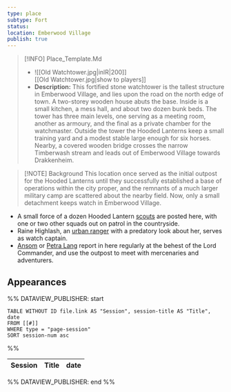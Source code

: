 ```yaml
---
type: place
subtype: Fort
status: 
location: Emberwood Village
publish: true
---
```


>[!INFO] Place_Template.Md
>- ![[Old Watchtower.jpg|inlR|200]]
<br/> [[Old Watchtower.jpg|show to players]]
> - **Description:** This fortified stone watchtower is the tallest structure in Emberwood Village, and lies upon the road on the north edge of town. A two-storey wooden house abuts the base. Inside is a small kitchen, a mess hall, and about two dozen bunk beds. The tower has three main levels, one serving as a meeting room, another as armoury, and the final as a private chamber for the watchmaster. Outside the tower the Hooded Lanterns keep a small training yard and a modest stable large enough for six horses. Nearby, a covered wooden bridge crosses the narrow Timberwash stream and leads out of Emberwood Village towards Drakkenheim.

>[!NOTE] Background
This location once served as the initial outpost for the Hooded Lanterns until they successfully established a base of operations within the city proper, and the remnants of a much larger military camp are scattered about the nearby field. Now, only a small detachment keeps watch in Emberwood Village.

- A small force of a dozen Hooded Lantern [scouts](https://www.dndbeyond.com/monsters/17007-scout) are posted here, with one or two other squads out on patrol in the countryside.
- Raine Highlash, an [urban ranger](https://www.dndbeyond.com/monsters/4086142-urban-ranger) with a predatory look about her, serves as watch captain.
- [Ansom](https://www.dndbeyond.com/monsters/4086142-urban-ranger) or [Petra Lang](https://www.dndbeyond.com/monsters/4086142-urban-ranger) report in here regularly at the behest of the Lord Commander, and use the outpost to meet with mercenaries and adventurers.

## Appearances

%% DATAVIEW_PUBLISHER: start
```dataview
TABLE WITHOUT ID file.link AS "Session", session-title AS "Title", date
FROM [[#]]
WHERE type = "page-session"
SORT session-num asc
```
%%

| Session | Title | date |
| ------- | ----- | ---- |

%% DATAVIEW_PUBLISHER: end %%
